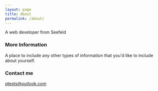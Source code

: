 ```yaml
---
layout: page
title: About
permalink: /about/
---
```


A web developer from Seefeld

### More Information

A place to include any other types of information that you'd like to include about yourself.

### Contact me

[qtests@outlook.com](mailto:qtests@outlook.com)
